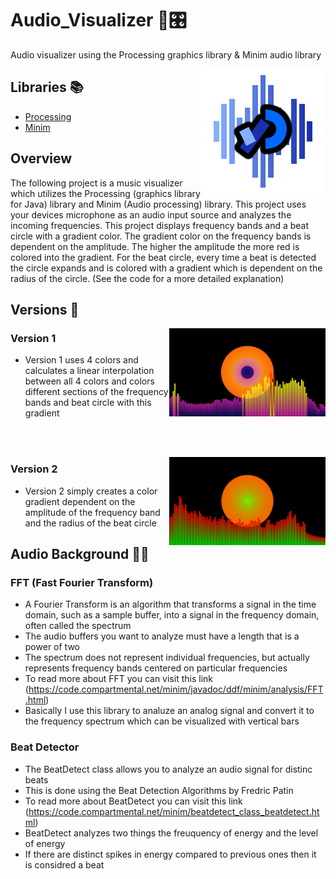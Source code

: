 # Audio_Visualizer 🎵🎛️
Audio visualizer using the Processing graphics library &amp; Minim audio library

<p> 
    <img align='Right' src="https://github.com/Raziz1/Audio_Visualizer/blob/main/images/Visualizer_Logo.png? raw=true" >
</p> 

## Libraries 📚
* [Processing](https://processing.org/)
* [Minim](https://code.compartmental.net/tools/minim/)

## Overview
The following project is a music visualizer which utilizes the Processing (graphics library for Java) library and Minim (Audio processing) library. This project uses your devices microphone as an audio input source and analyzes the incoming frequencies. This project displays frequency bands and a beat circle with a gradient color. The gradient color on the frequency bands is dependent on the amplitude. The higher the amplitude the more red is colored into the gradient. For the beat circle, every time a beat is detected the circle expands and is colored with a gradient which is dependent on the radius of the circle. (See the code for a more detailed explanation)

## Versions 🧾

<p> 
    <img width=250 align='Right' src="https://github.com/Raziz1/Audio_Visualizer/blob/main/images/Visualizer_Version1.png? raw=true" >
</p> 

### Version 1
* Version 1 uses 4 colors and calculates a linear interpolation between all 4 colors and colors different sections of the frequency bands and beat circle with this gradient

</br>
</br>
 
<p> 
    <img width=250 align='Right' src="https://github.com/Raziz1/Audio_Visualizer/blob/main/images/Visualizer_Version2.png? raw=true" >
</p>  
 
### Version 2
* Version 2 simply creates a color gradient dependent on the amplitude of the frequency band and the radius of the beat circle


## Audio Background 📖🎹
### FFT (Fast Fourier Transform)
* A Fourier Transform is an algorithm that transforms a signal in the time domain, such as a sample buffer, into a signal in the frequency domain, often called the spectrum
* The audio buffers you want to analyze must have a length that is a power of two
* The spectrum does not represent individual frequencies, but actually represents frequency bands centered on particular frequencies
* To read more about FFT you can visit this link (https://code.compartmental.net/minim/javadoc/ddf/minim/analysis/FFT.html)
* Basically I use this library to analuze an analog signal and convert it to the frequency spectrum which can be visualized with vertical bars

### Beat Detector
* The BeatDetect class allows you to analyze an audio signal for distinc beats
* This is done using the Beat Detection Algorithms by Fredric Patin
* To read more about BeatDetect you can visit this link (https://code.compartmental.net/minim/beatdetect_class_beatdetect.html)
* BeatDetect analyzes two things the freuquency of energy and the level of energy
* If there are distinct spikes in energy compared to previous ones then it is considred a beat

